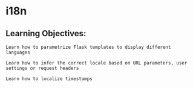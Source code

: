 #  i18n

## Learning Objectives:

	Learn how to parametrize Flask templates to display different languages

	Learn how to infer the correct locale based on URL parameters, user settings or request headers

	Learn how to localize timestamps
